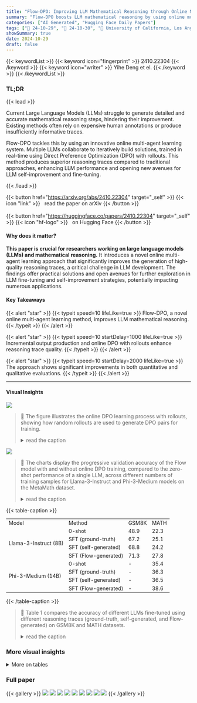 ```yaml
---
title: "Flow-DPO: Improving LLM Mathematical Reasoning through Online Multi-Agent Learning"
summary: "Flow-DPO boosts LLM mathematical reasoning by using online multi-agent learning to generate detailed, accurate reasoning traces."
categories: ["AI Generated", "Hugging Face Daily Papers"]
tags: ["🔖 24-10-29", "🤗 24-10-30", "🏢 University of California, Los Angeles",]
showSummary: true
date: 2024-10-29
draft: false
---
```


{{< keywordList >}}
{{< keyword icon="fingerprint" >}} 2410.22304 {{< /keyword >}}
{{< keyword icon="writer" >}} Yihe Deng et el. {{< /keyword >}}
{{< /keywordList >}}

### TL;DR


{{< lead >}}

Current Large Language Models (LLMs) struggle to generate detailed and accurate mathematical reasoning steps, hindering their improvement.  Existing methods often rely on expensive human annotations or produce insufficiently informative traces. 



Flow-DPO tackles this by using an innovative online multi-agent learning system.  Multiple LLMs collaborate to iteratively build solutions, trained in real-time using Direct Preference Optimization (DPO) with rollouts. This method produces superior reasoning traces compared to traditional approaches, enhancing LLM performance and opening new avenues for LLM self-improvement and fine-tuning.

{{< /lead >}}


{{< button href="https://arxiv.org/abs/2410.22304" target="_self" >}}
{{< icon "link" >}} &nbsp; read the paper on arXiv
{{< /button >}}
<br><br>
{{< button href="https://huggingface.co/papers/2410.22304" target="_self" >}}
{{< icon "hf-logo" >}} &nbsp; on Hugging Face
{{< /button >}}

#### Why does it matter?
**This paper is crucial for researchers working on large language models (LLMs) and mathematical reasoning.**  It introduces a novel online multi-agent learning approach that significantly improves the generation of high-quality reasoning traces, a critical challenge in LLM development.  The findings offer practical solutions and open avenues for further exploration in LLM fine-tuning and self-improvement strategies, potentially impacting numerous applications.
#### Key Takeaways

{{< alert "star" >}}
{{< typeit speed=10 lifeLike=true >}} Flow-DPO, a novel online multi-agent learning method, improves LLM mathematical reasoning. {{< /typeit >}}
{{< /alert >}}

{{< alert "star" >}}
{{< typeit speed=10 startDelay=1000 lifeLike=true >}} Incremental output production and online DPO with rollouts enhance reasoning trace quality. {{< /typeit >}}
{{< /alert >}}

{{< alert "star" >}}
{{< typeit speed=10 startDelay=2000 lifeLike=true >}} The approach shows significant improvements in both quantitative and qualitative evaluations. {{< /typeit >}}
{{< /alert >}}

------
#### Visual Insights



![](https://ai-paper-reviewer.com/2410.22304/figures_3_0.png)

> 🔼 The figure illustrates the online DPO learning process with rollouts, showing how random rollouts are used to generate DPO pairs for training.
> <details>
> <summary>read the caption</summary>
> Figure 2: Illustration of the DPO training with rollouts. At each node of the initial generation, we do a random rollout that is different from the original node and continue generation to a final answer. A pair that leads to different answers (correct and incorrect) is considered a DPO training data.
> </details>





![](https://ai-paper-reviewer.com/2410.22304/charts_4_0.png)

> 🔼 The charts display the progressive validation accuracy of the Flow model with and without online DPO training, compared to the zero-shot performance of a single LLM, across different numbers of training samples for Llama-3-Instruct and Phi-3-Medium models on the MetaMath dataset.
> <details>
> <summary>read the caption</summary>
> Figure 3: Progressive validation accuracy of Llama-3-Instruct on MetaMath. Figure 4: Progressive validation accuracy of Phi-3-Medium on MetaMath.
> </details>





{{< table-caption >}}
<table id='8' style='font-size:14px'><tr><td>Model</td><td>Method</td><td>GSM8K</td><td>MATH</td></tr><tr><td rowspan="4">Llama-3-Instruct (8B)</td><td>0-shot</td><td>48.9</td><td>22.3</td></tr><tr><td>SFT (ground-truth)</td><td>67.2</td><td>25.1</td></tr><tr><td>SFT (self-generated)</td><td>68.8</td><td>24.2</td></tr><tr><td>SFT (Flow-generated)</td><td>71.3</td><td>27.8</td></tr><tr><td rowspan="4">Phi-3-Medium (14B)</td><td>0-shot</td><td>-</td><td>35.4</td></tr><tr><td>SFT (ground-truth)</td><td>-</td><td>36.3</td></tr><tr><td>SFT (self-generated)</td><td>-</td><td>36.5</td></tr><tr><td>SFT (Flow-generated)</td><td>-</td><td>38.6</td></tr></table>{{< /table-caption >}}

> 🔼 Table 1 compares the accuracy of different LLMs fine-tuned using different reasoning traces (ground-truth, self-generated, and Flow-generated) on GSM8K and MATH datasets.
> <details>
> <summary>read the caption</summary>
> Table 1: Main results of comparing the quality of traces used for SFT. We report the accuracy (%) for each model fine-tuned on an identical set of prompts, but with varying answer sources. For Phi-3, we does not include GSM8K due to its already optimized performance on the dataset.
> </details>





### More visual insights




<details>
<summary>More on tables
</summary>


{{< table-caption >}}
<br><table id='1' style='font-size:16px'><tr><td>Learning rate</td><td>5e-6</td></tr><tr><td>Optimizer</td><td>Adam</td></tr><tr><td>Global batch size</td><td>32</td></tr><tr><td>DPO coefficient B</td><td>1.0</td></tr><tr><td>Gradient clipping</td><td>1.0</td></tr><tr><td>lora_r</td><td>8</td></tr><tr><td>lora_alpha</td><td>8</td></tr><tr><td>lora_dropout</td><td>0.05</td></tr><tr><td>lora_ target</td><td>all</td></tr><tr><td>Maximum steps (chunks)</td><td>6</td></tr><tr><td>Chunk size</td><td>160</td></tr></table>{{< /table-caption >}}
> 🔼 This table presents the hyperparameters used during the online direct preference optimization (DPO) fine-tuning process.
> <details>
> <summary>read the caption</summary>
> Table 2: Online DPO Fine-tuning hyperparameters.
> </details>

{{< table-caption >}}
<br><table id='3' style='font-size:16px'><tr><td>Learning rate</td><td>2e-4</td></tr><tr><td>Optimizer</td><td>Adam</td></tr><tr><td>Global batch size</td><td>16</td></tr><tr><td>Gradient clipping</td><td>1.0</td></tr><tr><td>gradient_accumulation_steps</td><td>2</td></tr><tr><td>warmup_ratio</td><td>0.1</td></tr><tr><td>lora_r</td><td>16</td></tr><tr><td>lora_alpha</td><td>16</td></tr><tr><td>lora_dropout</td><td>0.05</td></tr><tr><td>lora_target</td><td>all</td></tr><tr><td>Training epochs</td><td>3</td></tr></table>{{< /table-caption >}}
> 🔼 Table 3 presents the hyperparameters used during the Compile (SFT) step of the proposed model.
> <details>
> <summary>read the caption</summary>
> Table 3: Comiple (SFT) hyperparameters.
> </details>

</details>




### Full paper

{{< gallery >}}
<img src="https://ai-paper-reviewer.com/2410.22304/1.png" class="grid-w50 md:grid-w33 xl:grid-w25" />
<img src="https://ai-paper-reviewer.com/2410.22304/2.png" class="grid-w50 md:grid-w33 xl:grid-w25" />
<img src="https://ai-paper-reviewer.com/2410.22304/3.png" class="grid-w50 md:grid-w33 xl:grid-w25" />
<img src="https://ai-paper-reviewer.com/2410.22304/4.png" class="grid-w50 md:grid-w33 xl:grid-w25" />
<img src="https://ai-paper-reviewer.com/2410.22304/5.png" class="grid-w50 md:grid-w33 xl:grid-w25" />
<img src="https://ai-paper-reviewer.com/2410.22304/6.png" class="grid-w50 md:grid-w33 xl:grid-w25" />
<img src="https://ai-paper-reviewer.com/2410.22304/7.png" class="grid-w50 md:grid-w33 xl:grid-w25" />
<img src="https://ai-paper-reviewer.com/2410.22304/8.png" class="grid-w50 md:grid-w33 xl:grid-w25" />
<img src="https://ai-paper-reviewer.com/2410.22304/9.png" class="grid-w50 md:grid-w33 xl:grid-w25" />
{{< /gallery >}}
